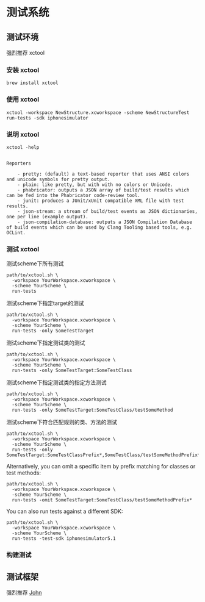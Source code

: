 # 测试系统

## 测试环境

强烈推荐 xctool

### 安装 xctool

```
brew install xctool
```

### 使用 xctool

```
xctool -workspace NewStructure.xcworkspace -scheme NewStructureTest run-tests -sdk iphonesimulator
```

### 说明 xctool

```
xctool -help
```

```

Reporters

	- pretty: (default) a text-based reporter that uses ANSI colors and unicode symbols for pretty output.
	- plain: like pretty, but with with no colors or Unicode.
	- phabricator: outputs a JSON array of build/test results which can be fed into the Phabricator code-review tool.
	- junit: produces a JUnit/xUnit compatible XML file with test results.
	- json-stream: a stream of build/test events as JSON dictionaries, one per line (example output).
	- json-compilation-database: outputs a JSON Compilation Database of build events which can be used by Clang Tooling based tools, e.g. OCLint.
```

### 测试 xctool

测试scheme下所有测试
```
path/to/xctool.sh \
  -workspace YourWorkspace.xcworkspace \
  -scheme YourScheme \
  run-tests
```

测试scheme下指定target的测试
```
path/to/xctool.sh \
  -workspace YourWorkspace.xcworkspace \
  -scheme YourScheme \
  run-tests -only SomeTestTarget
```

测试scheme下指定测试类的测试
```
path/to/xctool.sh \
  -workspace YourWorkspace.xcworkspace \
  -scheme YourScheme \
  run-tests -only SomeTestTarget:SomeTestClass
```

测试scheme下指定测试类的指定方法测试
```
path/to/xctool.sh \
  -workspace YourWorkspace.xcworkspace \
  -scheme YourScheme \
  run-tests -only SomeTestTarget:SomeTestClass/testSomeMethod
```

测试scheme下符合匹配规则的类、方法的测试
```
path/to/xctool.sh \
  -workspace YourWorkspace.xcworkspace \
  -scheme YourScheme \
  run-tests -only SomeTestTarget:SomeTestClassPrefix*,SomeTestClass/testSomeMethodPrefix*
```

Alternatively, you can omit a specific item by prefix matching for classes or test methods:
```
path/to/xctool.sh \
  -workspace YourWorkspace.xcworkspace \
  -scheme YourScheme \
  run-tests -omit SomeTestTarget:SomeTestClass/testSomeMethodPrefix*
```

You can also run tests against a different SDK:
```
path/to/xctool.sh \
  -workspace YourWorkspace.xcworkspace \
  -scheme YourScheme \
  run-tests -test-sdk iphonesimulator5.1
```

### 构建测试

## 测试框架

强烈推荐 [John](https://github.com/fallending/John)
